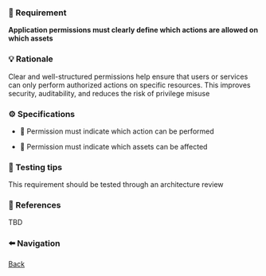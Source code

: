 ### 📌 Requirement
**Application permissions must clearly define which actions are allowed on which assets**


### 💡 Rationale 
Clear and well-structured permissions help ensure that users or services can only perform authorized actions on specific resources. This improves security, auditability, and reduces the risk of privilege misuse


### ⚙️ Specifications 

- 📘 Permission must indicate which action can be performed 

- 📘 Permission must indicate which assets can be affected 


### 🧪 Testing tips 
This requirement should be tested through an architecture review 


### 🔗 References 
TBD


### ⬅️ Navigation 

[Back](Readme.md)
